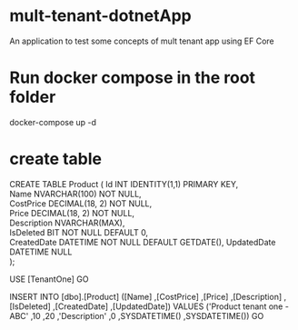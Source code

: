 # mult-tenant-dotnetApp
An application to test some concepts of mult tenant app using EF Core


# Run docker compose in the root folder
docker-compose up -d

# create table 
CREATE TABLE Product
(
    Id INT IDENTITY(1,1) PRIMARY KEY,         
    Name NVARCHAR(100) NOT NULL,              
    CostPrice DECIMAL(18, 2) NOT NULL,        
    Price DECIMAL(18, 2) NOT NULL,            
    Description NVARCHAR(MAX),                 
    IsDeleted BIT NOT NULL DEFAULT 0,       
    CreatedDate DATETIME NOT NULL DEFAULT GETDATE(), 
    UpdatedDate DATETIME NULL               
);

USE [TenantOne]
GO

INSERT INTO [dbo].[Product]
           ([Name]
           ,[CostPrice]
           ,[Price]
           ,[Description]
           ,[IsDeleted]
           ,[CreatedDate]
           ,[UpdatedDate])
     VALUES
           ('Product tenant one - ABC'
           ,10
           ,20
           ,'Description'
           ,0
           ,SYSDATETIME()
           ,SYSDATETIME())
GO


